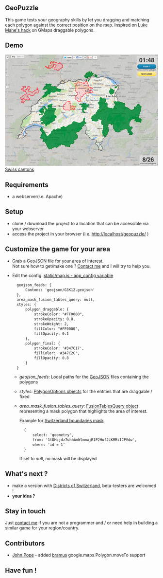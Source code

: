 ## GeoPuzzle
This game tests your geography skills by let you dragging and matching each polygon against the correct position on the map. Inspired on [Luke Mahe's hack](http://www.morethanamap.com/demos/visualization/puzzle) on GMaps draggable polygons. 

## Demo
![Swiss cantons](static/images/github_badge_800px.jpg "Swiss cantons")
[Swiss cantons](http://maps.vasile.ch/geopuzzle/)

## Requirements

* a webserver(i.e. Apache)

## Setup

* clone / download the project to a location that can be accessible via your webserver
* access the project in your browser (i.e. [http://localhost/geopuzzle/](http://localhost/geopuzzle/) )

## Customize the game for your area

- Grab a [GeoJSON](http://geojson.org/geojson-spec.html) file for your area of interest. 	
	Not sure how to get/make one ? [Contact me](https://docs.google.com/forms/d/1ZWCqfF8OvRBlMPHMc5FbL6T3zYhQ-p18B8IIwMt1sRs/) and I will try to help you.

- Edit the config: [static/map.js - app_config variable](https://github.com/vasile/geopuzzle/blob/master/static//map.js)

	    geojson_feeds: {
	        Cantons: 'geojson/G3K12.geojson'
	    },
	    area_mask_fusion_tables_query: null,
	    styles: {
	        polygon_draggable: {
	            strokeColor: "#FF0000",
	            strokeOpacity: 0.8,
	            strokeWeight: 2,
	            fillColor: "#FF0000",
	            fillOpacity: 0.1
	        },
	        polygon_final: {
	            strokeColor: '#347C17',
	            fillColor: '#347C2C',
	            fillOpacity: 0.8
	        }
	    }

	* *geojson_feeds*: Local paths for the [GeoJSON](http://geojson.org/geojson-spec.html) files containing the polygons
	* *styles*: [PolygonOptions objects](https://developers.google.com/maps/documentation/javascript/reference#PolygonOptions) for the entities that are draggable / fixed
	* *area_mask_fusion_tables_query:* [FusionTablesQuery object](https://developers.google.com/maps/documentation/javascript/reference#FusionTablesQuery) representing a mask polygon that highlights the area of interest. 
			
		Example for [Switzerland boundaries mask](https://www.google.com/fusiontables/DataSource?docid=1tDHsjdz7uhhAmWlmmwjR1P2Huf2LKMMiICPVdw)
	
			{
	    		select: 'geometry',
	    		from: '1tDHsjdz7uhhAmWlmmwjR1P2Huf2LKMMiICPVdw',
	    		where: 'id = 1'
			}
			
		If set to *null*, no mask will be displayed

## What's next ?

* make a version with [Districts of Switzerland](http://en.wikipedia.org/wiki/Districts_of_Switzerland), beta-testers are welcomed !
* **your idea ?**

## Stay in touch

Just [contact me](https://docs.google.com/forms/d/1ZWCqfF8OvRBlMPHMc5FbL6T3zYhQ-p18B8IIwMt1sRs/) if you are not a programmer and / or need help in building a similar game for your region/country.

## Contributors

* [John Pope](https://github.com/llamapope) - added [bramus](https://github.com/bramus/google-maps-polygon-moveto) google.maps.Polygon.moveTo support

## Have fun !